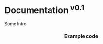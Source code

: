 # Documentation <sup>v0.1</sup>

Some Intro
<center>
<h3>Example code</h3>

<table style="display: table">
</table>

</center>
